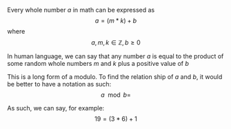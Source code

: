 Every whole number $a$ in math can be expressed as $$a = (m*k) + b$$where
$$a, m, k \in \mathbb{Z}, b \ge 0$$


In human language, we can say that any number $a$ is equal to the product of some random whole numbers $m$ and $k$ plus a positive value of $b$


This is a long form of a modulo. To find the relation ship of $a$ and $b$, it would be better to have a notation as such:
$$a \mod b = $$

As such, we can say, for example:
$$19 = (3 * 6) + 1$$